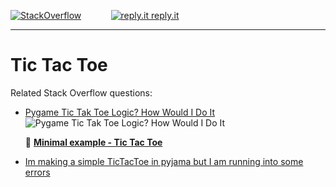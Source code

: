 
[![StackOverflow](https://stackexchange.com/users/flair/7322082.png)](https://stackoverflow.com/users/5577765/rabbid76?tab=profile) &nbsp;&nbsp;&nbsp;&nbsp;&nbsp;&nbsp;&nbsp;&nbsp;&nbsp;&nbsp; [![reply.it](../../resource/logo/Repl_it_logo_80.png) reply.it](https://repl.it/repls/folder/PyGame%20Examples)

---

# Tic Tac Toe

Related Stack Overflow questions:

- [Pygame Tic Tak Toe Logic? How Would I Do It](https://stackoverflow.com/questions/64825967/pygame-tic-tak-toe-logic-how-would-i-do-it/64934964#64934964)  
  ![Pygame Tic Tak Toe Logic? How Would I Do It](https://i.stack.imgur.com/p7mfM.gif)

  📁 **[Minimal example - Tic Tac Toe](../../examples/minimal_examples/pygame_minimal_tic_tac_toe_1.py)**

- [Im making a simple TicTacToe in pyjama but I am running into some errors](https://stackoverflow.com/questions/65522324/im-making-a-simple-tictactoe-in-pyjama-but-i-am-running-into-some-errors/65522402#65522402)
